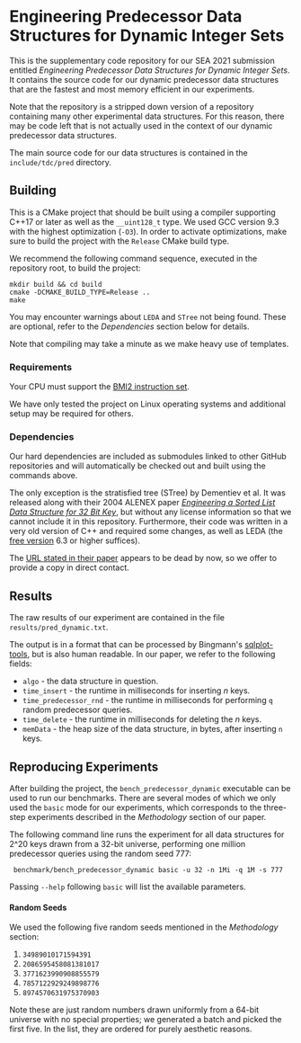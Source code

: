 # Engineering Predecessor Data Structures for Dynamic Integer Sets

This is the supplementary code repository for our SEA 2021 submission entitled *Engineering Predecessor Data Structures for Dynamic Integer Sets*. It contains the source code for our dynamic predecessor data structures that are the fastest and most memory efficient in our experiments.

Note that the repository is a stripped down version of a repository containing many other experimental data structures. For this reason, there may be code left that is not actually used in the context of our dynamic predecessor data structures.

The main source code for our data structures is contained in the `include/tdc/pred` directory.

## Building

This is a CMake project that should be built using a compiler supporting C++17 or later as well as the `__uint128_t` type. We used GCC version 9.3 with the highest optimization (`-O3`). In order to activate optimizations, make sure to build the project with the `Release` CMake build type.

We recommend the following command sequence, executed in the repository root, to build the project:

```shell
mkdir build && cd build
cmake -DCMAKE_BUILD_TYPE=Release ..
make
```

You may encounter warnings about `LEDA` and `STree` not being found. These are optional, refer to the *Dependencies* section below for details.

Note that compiling may take a minute as we make heavy use of templates.

### Requirements

Your CPU must support the [BMI2 instruction set](https://en.wikipedia.org/wiki/Bit_manipulation_instruction_set).

We have only tested the project on Linux operating systems and additional setup may be required for others.

### Dependencies

Our hard dependencies are included as submodules linked to other GitHub repositories and will automatically be checked out and built using the commands above.

The only exception is the stratisfied tree (STree) by Dementiev et al. It was released along with their 2004 ALENEX paper [*Engineering a Sorted List Data Structure for 32 Bit Key*](http://algo2.iti.kit.edu/dementiev/files/veb.pdf), but without any license information so that we cannot include it in this repository. Furthermore, their code was written in a very old version of C++ and required some changes, as well as LEDA (the [free version](https://www.algorithmic-solutions.com/index.php/products/leda-free-edition) 6.3 or higher suffices).

The [URL stated in their paper](http://www.mpi-sb.mpg.de/~kettner/proj/veb/) appears to be dead by now, so we offer to provide a copy in direct contact.

## Results

The raw results of our experiment are contained in the file `results/pred_dynamic.txt`.

The output is in a format that can be processed by Bingmann's [sqlplot-tools](https://github.com/bingmann/sqlplot-tools), but is also human readable. In our paper, we refer to the following fields:

* `algo` - the data structure in question.
* `time_insert` - the runtime in milliseconds for inserting *n* keys.
* `time_predecessor_rnd` - the runtime in milliseconds for performing `q` random predecessor queries.
* `time_delete` - the runtime in milliseconds for deleting the *n* keys.
* `memData` - the heap size of the data structure, in bytes,  after inserting `n` keys.

## Reproducing Experiments

After building the project, the `bench_predecessor_dynamic` executable can be used to run our benchmarks. There are several modes of which we only used the `basic` mode for our experiments, which  corresponds to the three-step experiments described in the *Methodology* section of our paper.

The following command line runs the experiment for all data structures for 2^20 keys drawn from a 32-bit universe, performing one million predecessor queries using the random seed 777:

```
 benchmark/bench_predecessor_dynamic basic -u 32 -n 1Mi -q 1M -s 777
```

Passing `--help` following `basic` will list the available parameters.

#### Random Seeds

We used the following five random seeds mentioned in the *Methodology* section:

1. `34989010171594391`
2. `2086595458081381017`
3. `3771623990908855579`
4. `7857122929249898776`
5. `8974570631975370903`

Note these are just random numbers drawn uniformly from a 64-bit universe with no special properties; we generated a batch and picked the first five. In the list, they are ordered for purely aesthetic reasons.
